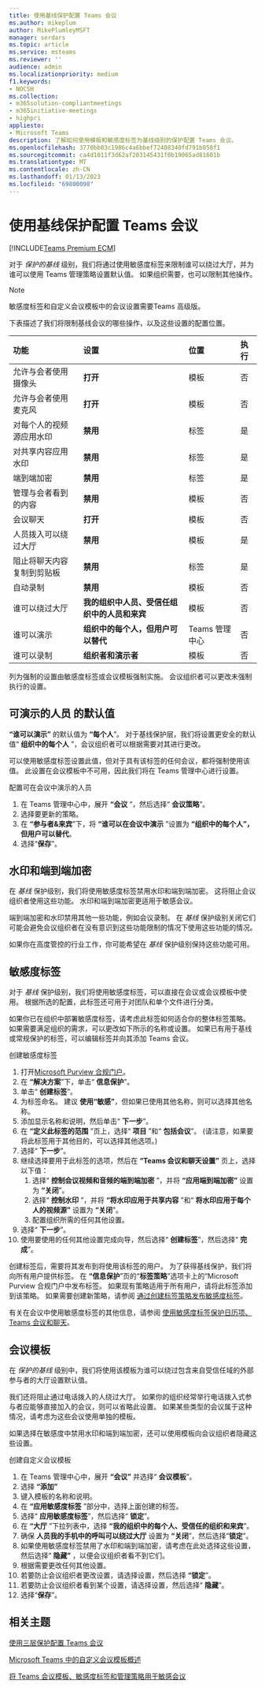 ```yaml
---
title: 使用基线保护配置 Teams 会议
ms.author: mikeplum
author: MikePlumleyMSFT
manager: serdars
ms.topic: article
ms.service: msteams
ms.reviewer: ''
audience: admin
ms.localizationpriority: medium
f1.keywords:
- NOCSH
ms.collection:
- m365solution-compliantmeetings
- m365initiative-meetings
- highpri
appliesto:
- Microsoft Teams
description: 了解如何使用模板和敏感度标签为基线级别的保护配置 Teams 会议。
ms.openlocfilehash: 3770bb03c1986c4a6bbef72408340fd791b058f1
ms.sourcegitcommit: ca4d1011f3d62af203145431f0b19065ad81601b
ms.translationtype: MT
ms.contentlocale: zh-CN
ms.lasthandoff: 01/13/2023
ms.locfileid: "69800098"
---
```

# <a name="configure-teams-meetings-with-baseline-protection"></a>使用基线保护配置 Teams 会议

[!INCLUDE[Teams Premium ECM](includes/teams-premium-ecm.md)]

对于 *保护的基线* 级别，我们将通过使用敏感度标签来限制谁可以绕过大厅，并为谁可以使用 Teams 管理策略设置默认值。 如果组织需要，也可以限制其他操作。

> [!Note]
> 敏感度标签和自定义会议模板中的会议设置需要Teams 高级版。

下表描述了我们将限制基线会议的哪些操作，以及这些设置的配置位置。

|功能|设置|位置|执行|
|:------|:------|:-------|:-------|
|允许与会者使用摄像头|**打开**|模板|否|
|允许与会者使用麦克风|**打开**|模板|否|
|对每个人的视频源应用水印|**禁用**|标签|是|
|对共享内容应用水印|**禁用**|标签|是|
|端到端加密|**禁用**|标签|是|
|管理与会者看到的内容|**禁用**|模板|否|
|会议聊天|**打开**|模板|否|
|人员拨入可以绕过大厅|**禁用**|模板|是|
|阻止将聊天内容复制到剪贴板|**禁用**|标签|是|
|自动录制|**禁用**|模板|否|
|谁可以绕过大厅|**我的组织中人员、受信任组织中的人员和来宾**|模板|否|
|谁可以演示|**组织中的每个人，但用户可以替代**|Teams 管理中心|否|
|谁可以录制|**组织者和演示者**|模板|否|

列为强制的设置由敏感度标签或会议模板强制实施。 会议组织者可以更改未强制执行的设置。

## <a name="default-values-for-who-can-present"></a>**可演示的人员** 的默认值

**“谁可以演示”** 的默认值为 **“每个人**”。 对于基线保护层，我们将设置更安全的默认值“ **组织中的每个人** ”，会议组织者可以根据需要对其进行更改。

可以使用敏感度标签设置此值，但对于具有该标签的任何会议，都将强制使用该值。 此设置在会议模板中不可用，因此我们将在 Teams 管理中心进行设置。

配置可在会议中演示的人员
1. 在 Teams 管理中心中，展开 **“会议** ”，然后选择“ **会议策略**”。
1. 选择要更新的策略。
1. 在 **“参与者&来宾**”下，将 **“谁可以在会议中演示** ”设置为 **“组织中的每个人”，但用户可以替代**。
1. 选择“**保存**”。

## <a name="watermarks-and-end-to-end-encryption"></a>水印和端到端加密

在 *基线* 保护级别，我们将使用敏感度标签禁用水印和端到端加密。 这将阻止会议组织者使用这些功能。 水印和端到端加密更适用于敏感会议。

端到端加密和水印禁用其他一些功能，例如会议录制。 在 *基线* 保护级别关闭它们可能会避免会议组织者在没有意识到这些功能限制的情况下使用这些功能的情况。

如果你在高度管控的行业工作，你可能希望在 *基线* 保护级别保持这些功能可用。

## <a name="sensitivity-labels"></a>敏感度标签

对于 *基线* 保护级别，我们将使用敏感度标签，可以直接在会议或会议模板中使用。 根据所选的配置，此标签还可用于对团队和单个文件进行分类。

如果你已在组织中部署敏感度标签，请考虑此标签如何适合你的整体标签策略。 如果需要满足组织的需求，可以更改如下所示的名称或设置。 如果已有用于基线或常规保护的标签，可以编辑标签并向其添加 Teams 会议。

创建敏感度标签
1. 打开[Microsoft Purview 合规门户](https://compliance.microsoft.com)。
1. 在 **“解决方案**”下，单击“ **信息保护**”。
1. 单击“ **创建标签**”。
1. 为标签命名。 建议 **使用“敏感”**，但如果已使用其他名称，则可以选择其他名称。
1. 添加显示名称和说明，然后单击“ **下一步**”。
1. 在 **“定义此标签的范围** ”页上，选择“ **项目** ”和“ **包括会议**”。  (请注意，如果要将此标签用于其他目的，可以选择其他选项。) 
1. 选择“ **下一步**”。
1. 继续选择要用于此标签的选项，然后在 **“Teams 会议和聊天设置”** 页上，选择以下值：
    1. 选择“ **控制会议视频和音频的端到端加密** ”，并将 **“应用端到端加密”** 设置为 **“关闭**”。
    1. 选择“ **控制水印** ”，并将 **“将水印应用于共享内容** ”和“ **将水印应用于每个人的视频源”** 设置为 **“关闭**”。
    1. 配置组织所需的任何其他设置。
    <!--:::image type="content" source="media/teams-meeting-sensitivity-label-baseline-small.png" alt-text="Screenshot of sensitivity label meeting settings." lightbox="media/teams-meeting-sensitivity-label-baseline-large.png":::-->
1. 选择“ **下一步**”。
1. 使用要使用的任何其他设置完成向导，然后选择“ **创建标签**”，然后选择“ **完成**”。

创建标签后，需要将其发布到将使用该标签的用户。 为了获得基线保护，我们将向所有用户提供标签。 在 **“信息保护**”页的“**标签策略**”选项卡上的“Microsoft Purview 合规门户中发布标签。 如果现有策略适用于所有用户，请将此标签添加到该策略。 如果需要创建新策略，请参阅 [通过创建标签策略发布敏感度标签](/compliance/create-sensitivity-labels#publish-sensitivity-labels-by-creating-a-label-policy)。

有关在会议中使用敏感度标签的其他信息，请参阅 [使用敏感度标签保护日历项、Teams 会议和聊天](/microsoft-365/compliance/sensitivity-labels-meetings)。

## <a name="meeting-templates"></a>会议模板

在 *保护的基线* 级别中，我们将使用该模板为谁可以绕过包含来自受信任域的外部参与者的大厅设置默认值。

我们还将阻止通过电话拨入的人绕过大厅。 如果你的组织经常举行电话拨入式参与者应能够直接加入的会议，则可以省略此设置。 如果某些类型的会议属于这种情况，请考虑为这些会议使用单独的模板。

如果选择在敏感度中禁用水印和端到端加密，还可以使用模板向会议组织者隐藏这些设置。

创建自定义会议模板

1. 在 Teams 管理中心中，展开 **“会议”** 并选择“ **会议模板**”。
1. 选择 **“添加”**
1. 键入模板的名称和说明。
1. 在 **“应用敏感度标签** ”部分中，选择上面创建的标签。
1. 选择“ **应用敏感度标签**”，然后选择“ **锁定**”。
1. 在 **“大厅** ”下拉列表中，选择 **“我的组织中的每个人、受信任的组织和来宾**”。
1. 确保 **人员我的手机中的呼叫可以绕过大厅** 设置为 **“关闭**”，然后选择“**锁定**”。
1. 如果使用敏感度标签禁用了水印和端到端加密，请考虑在此处选择这些设置，然后选择“ **隐藏”** ，以便会议组织者看不到它们。
1. 根据需要更改任何其他设置。
1. 若要防止会议组织者更改设置，请选择设置，然后选择 **“锁定**”。
1. 若要防止会议组织者看到某个设置，请选择设置，然后选择“ **隐藏**”。
1. 选择“**保存**”。

## <a name="related-topics"></a>相关主题

[使用三层保护配置 Teams 会议](configure-meetings-three-tiers-protection.md)

[Microsoft Teams 中的自定义会议模板概述](custom-meeting-templates-overview.md)

[将 Teams 会议模板、敏感度标签和管理策略用于敏感会议](meeting-templates-sensitivity-labels-policies.md)
